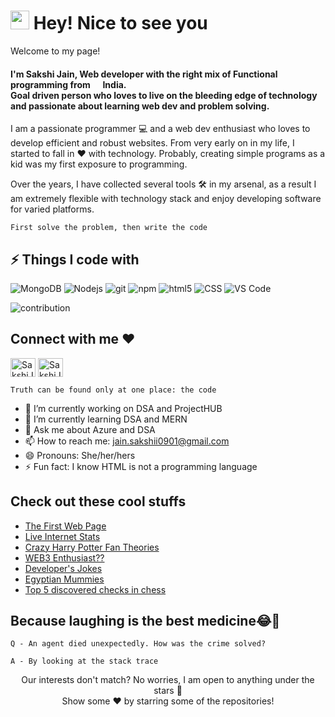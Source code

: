 <h1><img src="https://emojis.slackmojis.com/emojis/images/1531849430/4246/blob-sunglasses.gif?1531849430" width="30"/> Hey! Nice to see you</h1>

<p>Welcome to my page! </br> <h4>I'm Sakshi Jain, Web developer with the right mix of Functional programming from <img src="https://image.flaticon.com/icons/png/512/3909/3909444.png" width="13"/> <b>India.</b> 
<br/>Goal driven person who loves to live on the bleeding edge of technology and passionate about learning web dev and problem solving.</h4></p>
<p>
I am  a passionate programmer 💻 and a web dev enthusiast who loves to develop efficient and robust websites. From very early on in my life, I started to fall in ❤️ with technology. Probably, creating simple programs as a kid was my first exposure to programming.
   
Over the years, I have collected several tools 🛠 in my arsenal, as a result I am extremely flexible with technology stack and enjoy developing software for varied platforms.
</p>


```
First solve the problem, then write the code
```

## ⚡ Things I code with

<p>
   <img alt="MongoDB" src="https://img.shields.io/badge/-MongoDB-13aa52?style=flat-square&logo=mongodb&logoColor=white" />
  <img alt="Nodejs" src="https://img.shields.io/badge/-Nodejs-43853d?style=flat-square&logo=Node.js&logoColor=white" />
   <img alt="git" src="https://img.shields.io/badge/-Git-F05032?style=flat-square&logo=git&logoColor=white" />
  <img alt="npm" src="https://img.shields.io/badge/-NPM-CB3837?style=flat-square&logo=npm&logoColor=white" />
  <img alt="html5" src="https://img.shields.io/badge/-HTML5-E34F26?style=flat-square&logo=html5&logoColor=white" />
   <img alt="CSS" src="https://img.shields.io/badge/-CSS-764ABC?style=flat-square&logo=CSS3&logoColor=white" />
  <img alt="VS Code" src="https://img.shields.io/badge/-VS_Code-007ACC?style=flat-square&logo=visual-studio-code&logoColor=white" /> 
</p>

<img alt="contribution" src="https://github.com/ragavkumarv/ragavkumarv/blob/output/github-contribution-grid-snake.svg" />



<h2 align="left">Connect with me ❤️</h2>
<p align="left">
<a href="https://www.linkedin.com/in/uinjkledjoisef" target="blank"><img align="center" src="https://raw.githubusercontent.com/rahuldkjain/github-profile-readme-generator/master/src/images/icons/Social/linked-in-alt.svg" alt="SakshiJain-2161181b1" height="30" width="40" /></a>
<a href="https://dev.to/bellatrix" target="blank"><img align="center" src="https://d2fltix0v2e0sb.cloudfront.net/dev-black.png" alt="SakshiJain-2161181b1" height="30" width="40" /></a>
</p>



```
Truth can be found only at one place: the code
```


- 🔭 I’m currently working on DSA and ProjectHUB
- 🌱 I’m currently learning DSA and MERN
- 💬 Ask me about Azure and DSA
- 📫 How to reach me: jain.sakshii0901@gmail.com
- 😄 Pronouns: She/her/hers
- ⚡ Fun fact: I know HTML is not a programming language

## Check out these cool stuffs

- [The First Web Page](https://datatracker.ietf.org/doc/html/rfc1983)
- [Live Internet Stats](https://www.internetlivestats.com/)
- [Crazy Harry Potter Fan Theories](https://screenrant.com/harry-potter-fan-theories-possibly-true/)
- [WEB3 Enthusiast??](https://dev.to/bellatrix/series/16596)
- [Developer's Jokes](https://dev.to/dailydeveloperjokes)
- [Egyptian Mummies](https://youtu.be/-obKX-mqjXQ)
- [Top 5 discovered checks in chess](https://www.youtube.com/watch?v=fxHZl3SSEB4)


## Because laughing is the best medicine😂🤣

```
Q - An agent died unexpectedly. How was the crime solved?

A - By looking at the stack trace
```

<p align="center">
 Our interests don't match? No worries, I am open to anything under the stars 🌟<br>
 Show some ❤️ by starring some of the repositories!
          </p>


  
  
  
